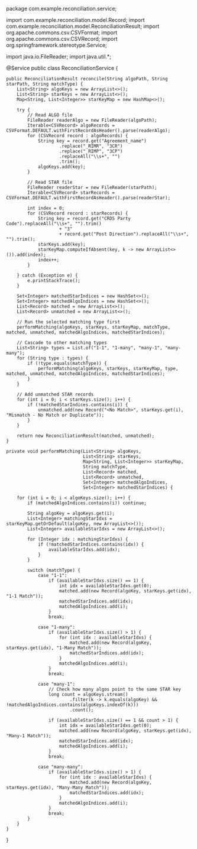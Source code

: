package com.example.reconciliation.service;

import com.example.reconciliation.model.Record;
import com.example.reconciliation.model.ReconciliationResult;
import org.apache.commons.csv.CSVFormat;
import org.apache.commons.csv.CSVRecord;
import org.springframework.stereotype.Service;

import java.io.FileReader;
import java.util.*;

@Service
public class ReconciliationService {

    public ReconciliationResult reconcile(String algoPath, String starPath, String matchType) {
        List<String> algoKeys = new ArrayList<>();
        List<String> starKeys = new ArrayList<>();
        Map<String, List<Integer>> starKeyMap = new HashMap<>();

        try {
            // Read ALGO file
            FileReader readerAlgo = new FileReader(algoPath);
            Iterable<CSVRecord> algoRecords = CSVFormat.DEFAULT.withFirstRecordAsHeader().parse(readerAlgo);
            for (CSVRecord record : algoRecords) {
                String key = record.get("Agreement_name")
                        .replace("_RIMR", "3CR")
                        .replace("_RIMP", "3CP")
                        .replaceAll("\\s+", "")
                        .trim();
                algoKeys.add(key);
            }

            // Read STAR file
            FileReader readerStar = new FileReader(starPath);
            Iterable<CSVRecord> starRecords = CSVFormat.DEFAULT.withFirstRecordAsHeader().parse(readerStar);

            int index = 0;
            for (CSVRecord record : starRecords) {
                String key = record.get("CRDS Party Code").replaceAll("\\s+", "").trim()
                        + "3"
                        + record.get("Post Direction").replaceAll("\\s+", "").trim();
                starKeys.add(key);
                starKeyMap.computeIfAbsent(key, k -> new ArrayList<>()).add(index);
                index++;
            }

        } catch (Exception e) {
            e.printStackTrace();
        }

        Set<Integer> matchedStarIndices = new HashSet<>();
        Set<Integer> matchedAlgoIndices = new HashSet<>();
        List<Record> matched = new ArrayList<>();
        List<Record> unmatched = new ArrayList<>();

        // Run the selected matching type first
        performMatching(algoKeys, starKeys, starKeyMap, matchType, matched, unmatched, matchedAlgoIndices, matchedStarIndices);

        // Cascade to other matching types
        List<String> types = List.of("1-1", "1-many", "many-1", "many-many");
        for (String type : types) {
            if (!type.equals(matchType)) {
                performMatching(algoKeys, starKeys, starKeyMap, type, matched, unmatched, matchedAlgoIndices, matchedStarIndices);
            }
        }

        // Add unmatched STAR records
        for (int i = 0; i < starKeys.size(); i++) {
            if (!matchedStarIndices.contains(i)) {
                unmatched.add(new Record("<No Match>", starKeys.get(i), "Mismatch - No Match or Duplicate"));
            }
        }

        return new ReconciliationResult(matched, unmatched);
    }

    private void performMatching(List<String> algoKeys,
                                 List<String> starKeys,
                                 Map<String, List<Integer>> starKeyMap,
                                 String matchType,
                                 List<Record> matched,
                                 List<Record> unmatched,
                                 Set<Integer> matchedAlgoIndices,
                                 Set<Integer> matchedStarIndices) {

        for (int i = 0; i < algoKeys.size(); i++) {
            if (matchedAlgoIndices.contains(i)) continue;

            String algoKey = algoKeys.get(i);
            List<Integer> matchingStarIdxs = starKeyMap.getOrDefault(algoKey, new ArrayList<>());
            List<Integer> availableStarIdxs = new ArrayList<>();

            for (Integer idx : matchingStarIdxs) {
                if (!matchedStarIndices.contains(idx)) {
                    availableStarIdxs.add(idx);
                }
            }

            switch (matchType) {
                case "1-1":
                    if (availableStarIdxs.size() == 1) {
                        int idx = availableStarIdxs.get(0);
                        matched.add(new Record(algoKey, starKeys.get(idx), "1-1 Match"));
                        matchedStarIndices.add(idx);
                        matchedAlgoIndices.add(i);
                    }
                    break;

                case "1-many":
                    if (availableStarIdxs.size() > 1) {
                        for (int idx : availableStarIdxs) {
                            matched.add(new Record(algoKey, starKeys.get(idx), "1-Many Match"));
                            matchedStarIndices.add(idx);
                        }
                        matchedAlgoIndices.add(i);
                    }
                    break;

                case "many-1":
                    // Check how many algos point to the same STAR key
                    long count = algoKeys.stream()
                            .filter(k -> k.equals(algoKey) && !matchedAlgoIndices.contains(algoKeys.indexOf(k)))
                            .count();

                    if (availableStarIdxs.size() == 1 && count > 1) {
                        int idx = availableStarIdxs.get(0);
                        matched.add(new Record(algoKey, starKeys.get(idx), "Many-1 Match"));
                        matchedStarIndices.add(idx);
                        matchedAlgoIndices.add(i);
                    }
                    break;

                case "many-many":
                    if (availableStarIdxs.size() > 1) {
                        for (int idx : availableStarIdxs) {
                            matched.add(new Record(algoKey, starKeys.get(idx), "Many-Many Match"));
                            matchedStarIndices.add(idx);
                        }
                        matchedAlgoIndices.add(i);
                    }
                    break;
            }
        }
    }
}
